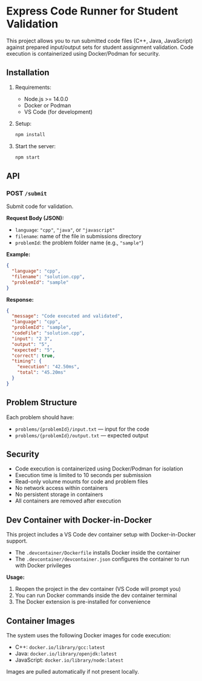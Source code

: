 # Express Code Runner for Student Validation

This project allows you to run submitted code files (C++, Java, JavaScript) against prepared input/output sets for student assignment validation. Code execution is containerized using Docker/Podman for security.

## Installation

1. Requirements:
   - Node.js >= 14.0.0
   - Docker or Podman
   - VS Code (for development)

2. Setup:
   ```bash
   npm install
   ```

3. Start the server:
   ```bash
   npm start
   ```

## API

### POST `/submit`

Submit code for validation.

**Request Body (JSON):**
- `language`: `"cpp"`, `"java"`, or `"javascript"`
- `filename`: name of the file in submissions directory
- `problemId`: the problem folder name (e.g., `"sample"`)

**Example:**
```json
{
  "language": "cpp",
  "filename": "solution.cpp",
  "problemId": "sample"
}
```

**Response:**
```json
{
  "message": "Code executed and validated",
  "language": "cpp",
  "problemId": "sample",
  "codeFile": "solution.cpp",
  "input": "2 3",
  "output": "5",
  "expected": "5",
  "correct": true,
  "timing": {
    "execution": "42.50ms",
    "total": "45.20ms"
  }
}
```

## Problem Structure

Each problem should have:
- `problems/{problemId}/input.txt` — input for the code
- `problems/{problemId}/output.txt` — expected output

## Security

- Code execution is containerized using Docker/Podman for isolation
- Execution time is limited to 10 seconds per submission
- Read-only volume mounts for code and problem files
- No network access within containers
- No persistent storage in containers
- All containers are removed after execution

## Dev Container with Docker-in-Docker

This project includes a VS Code dev container setup with Docker-in-Docker support.

- The `.devcontainer/Dockerfile` installs Docker inside the container
- The `.devcontainer/devcontainer.json` configures the container to run with Docker privileges

**Usage:**
1. Reopen the project in the dev container (VS Code will prompt you)
2. You can run Docker commands inside the dev container terminal
3. The Docker extension is pre-installed for convenience

## Container Images

The system uses the following Docker images for code execution:
- C++: `docker.io/library/gcc:latest`
- Java: `docker.io/library/openjdk:latest`
- JavaScript: `docker.io/library/node:latest`

Images are pulled automatically if not present locally.